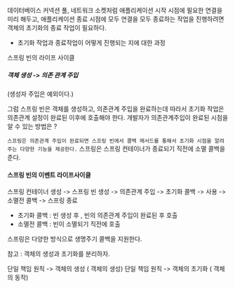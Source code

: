 
데이터베이스 커넥션 풀, 네트워크 소켓처럼 애플리케이션 시작 시점에 
필요한 연결을 미리 해두고, 애플리케이션 종료 시점에 모두 연결을 모두 종료하는 작업을 진행하려면 객체의 초기화의 종료 작업이 필요하다.

- 초기화 작업과 종료작업이 어떻게 진행되는 지에 대한 과정


스프링 빈의 라이프 사이클
##### 객체 생성 -> 의존 관계 주입
(생성자 주입은 예외이다.)

그럼 스프링 빈은 객체를 생성하고, 의존관계 주입을 완료하는데
따라서 초기화 작업은 의존관계 설정이 완료된 이후에 호출해야 한다.
개발자가 의존관계주입이 완료된 시점을 알 수 있는 방법은 ?

`스프링은 의존관계 주입이 완료되면 스프링 빈에서 콜백 메서드를 통해서 초기화 시점을 알려주는 다양한 기능을 제공한다.`
스프링은 스프링 컨테이너가 종료되기 직전에 소멸 콜백을 준다.


#### 스프링 빈의 이벤트 라이프사이클 

스프링 컨테이너 생성 -> 스프링 빈 생성 -> 의존관계 주입 -> 초기화 콜백 -> 사용 -> 소멸전 콜백  -> 스프링 종료


- 초기화 콜백 : 빈 생성 후 , 빈의 의존관계 주입이 완료된 후 호출
- 소멸전 콜백 : 빈이 소멸되기 직전에 호출

스프링은 다양한 방식으로 생명주기 콜백을 지원한다.

참고 : 객체의 생성과 초기화를 분리하자.

단일 책임 원칙 -> 객체의 생성  ( 객체의 생성)
단일 책임 원칙 -> 객체의 초기화 ( 객체의 동작)
